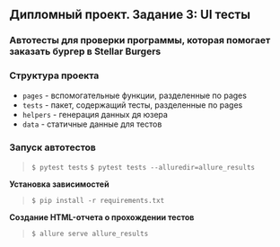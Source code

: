 ## Дипломный проект. Задание 3: UI тесты

### Автотесты для проверки программы, которая помогает заказать бургер в Stellar Burgers


### Структура проекта
- `pages` - вспомогательные функции, разделенные по pages
- `tests` - пакет, содержащий тесты, разделенные по pages
- `helpers` - генерация данных дя юзера
- `data` - статичные данные для тестов


### Запуск автотестов
> `$ pytest tests`
> `$ pytest tests --alluredir=allure_results `

**Установка зависимостей**

> `$ pip install -r requirements.txt`

**Cоздание HTML-отчета о прохождении тестов**

>  `$ allure serve allure_results `
